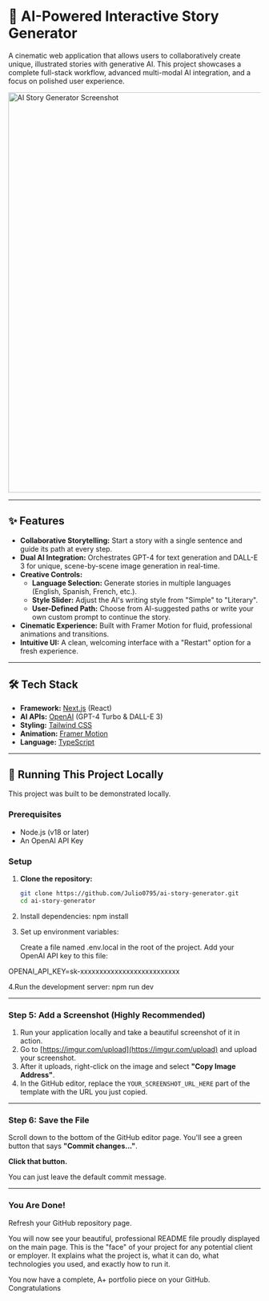 # 🤖 AI-Powered Interactive Story Generator

A cinematic web application that allows users to collaboratively create unique, illustrated stories with generative AI. This project showcases a complete full-stack workflow, advanced multi-modal AI integration, and a focus on polished user experience.

<!-- 
  PRO-TIP:
  1. Take a great screenshot of your running app.
  2. Upload it to a site like https://imgur.com/upload
  3. Copy the "Direct Link" and paste it below to replace this placeholder.
-->
<img src="YOUR_SCREENSHOT_URL_HERE" alt="AI Story Generator Screenshot" width="800">

---

## ✨ Features

- **Collaborative Storytelling:** Start a story with a single sentence and guide its path at every step.
- **Dual AI Integration:** Orchestrates GPT-4 for text generation and DALL-E 3 for unique, scene-by-scene image generation in real-time.
- **Creative Controls:**
    - **Language Selection:** Generate stories in multiple languages (English, Spanish, French, etc.).
    - **Style Slider:** Adjust the AI's writing style from "Simple" to "Literary".
    - **User-Defined Path:** Choose from AI-suggested paths or write your own custom prompt to continue the story.
- **Cinematic Experience:** Built with Framer Motion for fluid, professional animations and transitions.
- **Intuitive UI:** A clean, welcoming interface with a "Restart" option for a fresh experience.

---

## 🛠️ Tech Stack

- **Framework:** [Next.js](https://nextjs.org/) (React)
- **AI APIs:** [OpenAI](https://openai.com/) (GPT-4 Turbo & DALL-E 3)
- **Styling:** [Tailwind CSS](https://tailwindcss.com/)
- **Animation:** [Framer Motion](https://www.framer.com/motion/)
- **Language:** [TypeScript](https://www.typescriptlang.org/)

---

## 🚀 Running This Project Locally

This project was built to be demonstrated locally.

### Prerequisites
- Node.js (v18 or later)
- An OpenAI API Key

### Setup
1. **Clone the repository:**
   ```bash
   git clone https://github.com/Julio0795/ai-story-generator.git
   cd ai-story-generator
   
2. Install dependencies:
   npm install
   
3. Set up environment variables:

   Create a file named .env.local in the root of the project.
  Add your OpenAI API key to this file:

  OPENAI_API_KEY=sk-xxxxxxxxxxxxxxxxxxxxxxxxxx

4.Run the development server:
npm run dev



---

### Step 5: Add a Screenshot (Highly Recommended)

1.  Run your application locally and take a beautiful screenshot of it in action.
2.  Go to [https://imgur.com/upload](https://imgur.com/upload) and upload your screenshot.
3.  After it uploads, right-click on the image and select **"Copy Image Address"**.
4.  In the GitHub editor, replace the `YOUR_SCREENSHOT_URL_HERE` part of the template with the URL you just copied.

---

### Step 6: Save the File

Scroll down to the bottom of the GitHub editor page. You'll see a green button that says **"Commit changes..."**.

**Click that button.**

You can just leave the default commit message.

---

### You Are Done!

Refresh your GitHub repository page.

You will now see your beautiful, professional README file proudly displayed on the main page. This is the "face" of your project for any potential client or employer. It explains what the project is, what it can do, what technologies you used, and exactly how to run it.

You now have a complete, A+ portfolio piece on your GitHub. Congratulations
  
